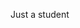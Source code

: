 Just a student
<!---
linikc/linikc is a ✨ special ✨ repository because its `README.md` (this file) appears on your GitHub profile.
You can click the Preview link to take a look at your changes.
--->
